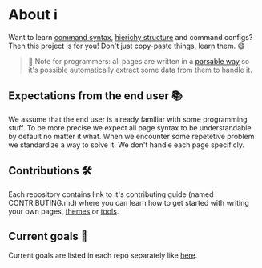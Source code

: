 # About :information_source:

Want to learn [command syntax](https://github.com/command-line-interface-pages/cli-pages), [hierichy structure](https://github.com/command-line-interface-pages/directory-pages) and command configs? Then this
project is for you! Don't just copy-paste things, learn them. :smile:

> :bell: Note for programmers: all pages are written in a [parsable way](https://github.com/command-line-interface-pages/syntax/blob/main/base.md) so
> it's possible automatically extract some data from them to handle it.

## Expectations from the end user :books:

We assume that the end user is already familiar with some programming stuff. To
be more precise we expect all page syntax to be understandable by default no
matter it what. When we encounter some repetetive problem we standardize a way
to solve it. We don't handle each page specificly.

## Contributions :hammer_and_wrench:

Each repository contains link to it's contributing guide (named CONTRIBUTING.md)
where you can learn how to get started with writing your own pages, [themes](https://github.com/command-line-interface-pages/themes)
or [tools](https://github.com/command-line-interface-pages/v2-tooling).

## Current goals :checkered_flag:

Current goals are listed in each repo separately like [here](https://github.com/command-line-interface-pages/cli-pages#current-goals-checkered_flag).
